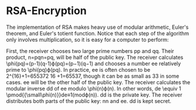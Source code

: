 # RSA-Encryption

The implementation of RSA makes heavy use of modular arithmetic, Euler's theorem, and Euler's totient function. Notice that each step of the algorithm only involves multiplication, so it is easy for a computer to perform:

First, the receiver chooses two large prime numbers pp and qq. Their product, n=pqn=pq, will be half of the public key.
The receiver calculates \phi(pq)=(p-1)(q-1)ϕ(pq)=(p−1)(q−1) and chooses a number ee relatively prime to \phi(pq)ϕ(pq). In practice, ee is often chosen to be 2^{16}+1=655372 
16
 +1=65537, though it can be as small as 33 in some cases. ee will be the other half of the public key.
The receiver calculates the modular inverse dd of ee modulo \phi(n)ϕ(n). In other words, de \equiv 1 \pmod{{\small\phi(n)}}de≡1(modϕ(n)). dd is the private key.
The receiver distributes both parts of the public key: nn and ee. dd is kept secret.



